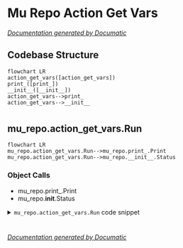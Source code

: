 # Mu Repo Action Get Vars

[_Documentation generated by Documatic_](https://www.documatic.com)

<!---Documatic-section-Codebase Structure-start--->
## Codebase Structure

<!---Documatic-block-system_architecture-start--->
```mermaid
flowchart LR
action_get_vars([action_get_vars])
print_([print_])
__init__([__init__])
action_get_vars-->print_
action_get_vars-->__init__
```
<!---Documatic-block-system_architecture-end--->

# #
<!---Documatic-section-Codebase Structure-end--->

<!---Documatic-section-mu_repo.action_get_vars.Run-start--->
## mu_repo.action_get_vars.Run

<!---Documatic-section-Run-start--->
```mermaid
flowchart LR
mu_repo.action_get_vars.Run-->mu_repo.print_.Print
mu_repo.action_get_vars.Run-->mu_repo.__init__.Status
```

### Object Calls

* mu_repo.print_.Print
* mu_repo.__init__.Status

<!---Documatic-block-mu_repo.action_get_vars.Run-start--->
<details>
	<summary><code>mu_repo.action_get_vars.Run</code> code snippet</summary>

```python
def Run(params):
    msg = str(params.config)
    Print(msg)
    return Status(msg, True, params.config)
```
</details>
<!---Documatic-block-mu_repo.action_get_vars.Run-end--->
<!---Documatic-section-Run-end--->

# #
<!---Documatic-section-mu_repo.action_get_vars.Run-end--->

[_Documentation generated by Documatic_](https://www.documatic.com)